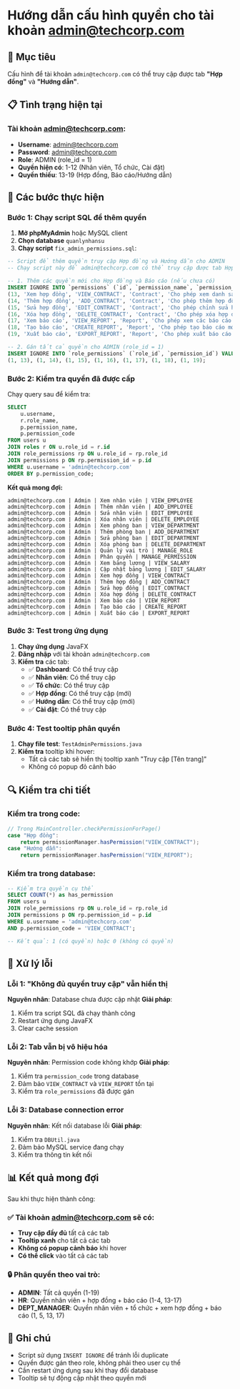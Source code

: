 # Hướng dẫn cấu hình quyền cho tài khoản admin@techcorp.com

## 🎯 Mục tiêu
Cấu hình để tài khoản `admin@techcorp.com` có thể truy cập được tab **"Hợp đồng"** và **"Hướng dẫn"**.

## 📋 Tình trạng hiện tại

### Tài khoản admin@techcorp.com:
- **Username**: admin@techcorp.com
- **Password**: admin@techcorp.com
- **Role**: ADMIN (role_id = 1)
- **Quyền hiện có**: 1-12 (Nhân viên, Tổ chức, Cài đặt)
- **Quyền thiếu**: 13-19 (Hợp đồng, Báo cáo/Hướng dẫn)

## 🔧 Các bước thực hiện

### Bước 1: Chạy script SQL để thêm quyền

1. **Mở phpMyAdmin** hoặc MySQL client
2. **Chọn database** `quanlynhansu`
3. **Chạy script** `fix_admin_permissions.sql`:

```sql
-- Script để thêm quyền truy cập Hợp đồng và Hướng dẫn cho ADMIN
-- Chạy script này để admin@techcorp.com có thể truy cập được tab Hợp đồng và Hướng dẫn

-- 1. Thêm các quyền mới cho Hợp đồng và Báo cáo (nếu chưa có)
INSERT IGNORE INTO `permissions` (`id`, `permission_name`, `permission_code`, `module`, `description`) VALUES
(13, 'Xem hợp đồng', 'VIEW_CONTRACT', 'Contract', 'Cho phép xem danh sách hợp đồng'),
(14, 'Thêm hợp đồng', 'ADD_CONTRACT', 'Contract', 'Cho phép thêm hợp đồng mới'),
(15, 'Sửa hợp đồng', 'EDIT_CONTRACT', 'Contract', 'Cho phép chỉnh sửa hợp đồng'),
(16, 'Xóa hợp đồng', 'DELETE_CONTRACT', 'Contract', 'Cho phép xóa hợp đồng'),
(17, 'Xem báo cáo', 'VIEW_REPORT', 'Report', 'Cho phép xem các báo cáo'),
(18, 'Tạo báo cáo', 'CREATE_REPORT', 'Report', 'Cho phép tạo báo cáo mới'),
(19, 'Xuất báo cáo', 'EXPORT_REPORT', 'Report', 'Cho phép xuất báo cáo');

-- 2. Gán tất cả quyền cho ADMIN (role_id = 1)
INSERT IGNORE INTO `role_permissions` (`role_id`, `permission_id`) VALUES
(1, 13), (1, 14), (1, 15), (1, 16), (1, 17), (1, 18), (1, 19);
```

### Bước 2: Kiểm tra quyền đã được cấp

Chạy query sau để kiểm tra:

```sql
SELECT 
    u.username,
    r.role_name,
    p.permission_name,
    p.permission_code
FROM users u
JOIN roles r ON u.role_id = r.id
JOIN role_permissions rp ON u.role_id = rp.role_id
JOIN permissions p ON rp.permission_id = p.id
WHERE u.username = 'admin@techcorp.com'
ORDER BY p.permission_code;
```

**Kết quả mong đợi:**
```
admin@techcorp.com | Admin | Xem nhân viên | VIEW_EMPLOYEE
admin@techcorp.com | Admin | Thêm nhân viên | ADD_EMPLOYEE
admin@techcorp.com | Admin | Sửa nhân viên | EDIT_EMPLOYEE
admin@techcorp.com | Admin | Xóa nhân viên | DELETE_EMPLOYEE
admin@techcorp.com | Admin | Xem phòng ban | VIEW_DEPARTMENT
admin@techcorp.com | Admin | Thêm phòng ban | ADD_DEPARTMENT
admin@techcorp.com | Admin | Sửa phòng ban | EDIT_DEPARTMENT
admin@techcorp.com | Admin | Xóa phòng ban | DELETE_DEPARTMENT
admin@techcorp.com | Admin | Quản lý vai trò | MANAGE_ROLE
admin@techcorp.com | Admin | Phân quyền | MANAGE_PERMISSION
admin@techcorp.com | Admin | Xem bảng lương | VIEW_SALARY
admin@techcorp.com | Admin | Cập nhật bảng lương | EDIT_SALARY
admin@techcorp.com | Admin | Xem hợp đồng | VIEW_CONTRACT
admin@techcorp.com | Admin | Thêm hợp đồng | ADD_CONTRACT
admin@techcorp.com | Admin | Sửa hợp đồng | EDIT_CONTRACT
admin@techcorp.com | Admin | Xóa hợp đồng | DELETE_CONTRACT
admin@techcorp.com | Admin | Xem báo cáo | VIEW_REPORT
admin@techcorp.com | Admin | Tạo báo cáo | CREATE_REPORT
admin@techcorp.com | Admin | Xuất báo cáo | EXPORT_REPORT
```

### Bước 3: Test trong ứng dụng

1. **Chạy ứng dụng** JavaFX
2. **Đăng nhập** với tài khoản `admin@techcorp.com`
3. **Kiểm tra** các tab:
   - ✅ **Dashboard**: Có thể truy cập
   - ✅ **Nhân viên**: Có thể truy cập
   - ✅ **Tổ chức**: Có thể truy cập
   - ✅ **Hợp đồng**: Có thể truy cập (mới)
   - ✅ **Hướng dẫn**: Có thể truy cập (mới)
   - ✅ **Cài đặt**: Có thể truy cập

### Bước 4: Test tooltip phân quyền

1. **Chạy file test**: `TestAdminPermissions.java`
2. **Kiểm tra** tooltip khi hover:
   - Tất cả các tab sẽ hiển thị tooltip xanh "Truy cập [Tên trang]"
   - Không có popup đỏ cảnh báo

## 🔍 Kiểm tra chi tiết

### Kiểm tra trong code:

```java
// Trong MainController.checkPermissionForPage()
case "Hợp đồng":
    return permissionManager.hasPermission("VIEW_CONTRACT");
case "Hướng dẫn":
    return permissionManager.hasPermission("VIEW_REPORT");
```

### Kiểm tra trong database:

```sql
-- Kiểm tra quyền cụ thể
SELECT COUNT(*) as has_permission
FROM users u 
JOIN role_permissions rp ON u.role_id = rp.role_id 
JOIN permissions p ON rp.permission_id = p.id 
WHERE u.username = 'admin@techcorp.com' 
AND p.permission_code = 'VIEW_CONTRACT';

-- Kết quả: 1 (có quyền) hoặc 0 (không có quyền)
```

## 🚨 Xử lý lỗi

### Lỗi 1: "Không đủ quyền truy cập" vẫn hiển thị
**Nguyên nhân**: Database chưa được cập nhật
**Giải pháp**: 
1. Kiểm tra script SQL đã chạy thành công
2. Restart ứng dụng JavaFX
3. Clear cache session

### Lỗi 2: Tab vẫn bị vô hiệu hóa
**Nguyên nhân**: Permission code không khớp
**Giải pháp**:
1. Kiểm tra `permission_code` trong database
2. Đảm bảo `VIEW_CONTRACT` và `VIEW_REPORT` tồn tại
3. Kiểm tra `role_permissions` đã được gán

### Lỗi 3: Database connection error
**Nguyên nhân**: Kết nối database lỗi
**Giải pháp**:
1. Kiểm tra `DBUtil.java`
2. Đảm bảo MySQL service đang chạy
3. Kiểm tra thông tin kết nối

## 📊 Kết quả mong đợi

Sau khi thực hiện thành công:

### ✅ Tài khoản admin@techcorp.com sẽ có:
- **Truy cập đầy đủ** tất cả các tab
- **Tooltip xanh** cho tất cả các tab
- **Không có popup cảnh báo** khi hover
- **Có thể click** vào tất cả các tab

### 🔒 Phân quyền theo vai trò:
- **ADMIN**: Tất cả quyền (1-19)
- **HR**: Quyền nhân viên + hợp đồng + báo cáo (1-4, 13-17)
- **DEPT_MANAGER**: Quyền nhân viên + tổ chức + xem hợp đồng + báo cáo (1, 5, 13, 17)

## 📝 Ghi chú

- Script sử dụng `INSERT IGNORE` để tránh lỗi duplicate
- Quyền được gán theo role, không phải theo user cụ thể
- Cần restart ứng dụng sau khi thay đổi database
- Tooltip sẽ tự động cập nhật theo quyền mới 